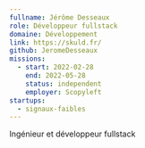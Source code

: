 ```yaml
---
fullname: Jérôme Desseaux
role: Développeur fullstack
domaine: Développement
link: https://skuld.fr/
github: JeromeDesseaux
missions:
  - start: 2022-02-28
    end: 2022-05-28
    status: independent
    employer: Scopyleft
startups:
  - signaux-faibles
---
```


Ingénieur et développeur fullstack
